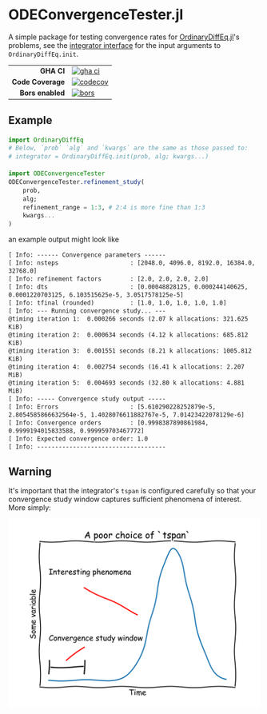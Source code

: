 # ODEConvergenceTester.jl

A simple package for testing convergence rates for [OrdinaryDiffEq.jl](https://github.com/SciML/OrdinaryDiffEq.jl)'s problems, see the [integrator interface](https://diffeq.sciml.ai/stable/basics/integrator/#integrator) for the input arguments to `OrdinaryDiffEq.init`.

|||
|---------------------:|:----------------------------------------------|
| **GHA CI**           | [![gha ci][gha-ci-img]][gha-ci-url]           |
| **Code Coverage**    | [![codecov][codecov-img]][codecov-url]        |
| **Bors enabled**     | [![bors][bors-img]][bors-url]                 |

[gha-ci-img]: https://github.com/CliMA/ODEConvergenceTester.jl/actions/workflows/ci.yml/badge.svg
[gha-ci-url]: https://github.com/CliMA/ODEConvergenceTester.jl/actions/workflows/ci.yml

[codecov-img]: https://codecov.io/gh/CliMA/ODEConvergenceTester.jl/branch/main/graph/badge.svg
[codecov-url]: https://codecov.io/gh/CliMA/ODEConvergenceTester.jl

[bors-img]: https://bors.tech/images/badge_small.svg
[bors-url]: https://app.bors.tech/repositories/41786

## Example

```julia
import OrdinaryDiffEq
# Below, `prob` `alg` and `kwargs` are the same as those passed to:
# integrator = OrdinaryDiffEq.init(prob, alg; kwargs...)

import ODEConvergenceTester
ODEConvergenceTester.refinement_study(
    prob,
    alg;
    refinement_range = 1:3, # 2:4 is more fine than 1:3
    kwargs...
)
```

an example output might look like

```
[ Info: ------ Convergence parameters ------
[ Info: nsteps                    : [2048.0, 4096.0, 8192.0, 16384.0, 32768.0]
[ Info: refinement factors        : [2.0, 2.0, 2.0, 2.0]
[ Info: dts                       : [0.00048828125, 0.000244140625, 0.0001220703125, 6.103515625e-5, 3.0517578125e-5]
[ Info: tfinal (rounded)          : [1.0, 1.0, 1.0, 1.0, 1.0]
[ Info: --- Running convergence study... ---
@timing iteration 1:  0.000266 seconds (2.07 k allocations: 321.625 KiB)
@timing iteration 2:  0.000634 seconds (4.12 k allocations: 685.812 KiB)
@timing iteration 3:  0.001551 seconds (8.21 k allocations: 1005.812 KiB)
@timing iteration 4:  0.002754 seconds (16.41 k allocations: 2.207 MiB)
@timing iteration 5:  0.004693 seconds (32.80 k allocations: 4.881 MiB)
[ Info: ----- Convergence study output -----
[ Info: Errors                    : [5.610290228252879e-5, 2.8054585866632564e-5, 1.4028076611882767e-5, 7.01423422078129e-6]
[ Info: Convergence orders        : [0.9998387890861984, 0.9999194015833588, 0.999959703467772]
[ Info: Expected convergence order: 1.0
[ Info: ------------------------------------
```

## Warning

It's important that the integrator's `tspan` is configured carefully so that your convergence study window captures sufficient phenomena of interest. More simply:

![](assets/xkcd_plot.png)

